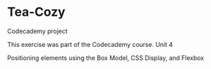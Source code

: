 # Tea-Cozy
Codecademy project

This exercise was part of the Codecademy course. Unit 4

Positioning elements using the Box Model, CSS Display, and Flexbox
